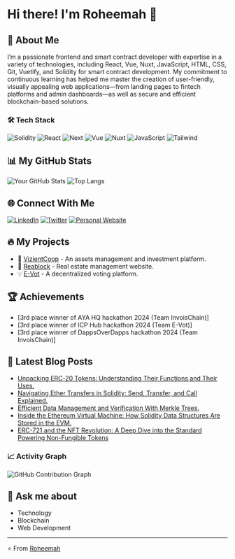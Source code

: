 # Hi there! I'm Roheemah 👋

## 🚀 About Me
I’m a passionate frontend and smart contract developer with expertise in a variety of technologies, including React, Vue, Nuxt, JavaScript, HTML, CSS, Git, Vuetify, and Solidity for smart contract development. My commitment to continuous learning has helped me master the creation of user-friendly, visually appealing web applications—from landing pages to fintech platforms and admin dashboards—as well as secure and efficient blockchain-based solutions.

### 🛠 Tech Stack
![Solidity](https://img.shields.io/badge/-Solidity-05122A?style=flat&logo=solidity)
![React](https://img.shields.io/badge/-React-05122A?style=flat&logo=react)
![Next](https://img.shields.io/badge/-Next-05122A?style=flat&logo=next)
![Vue](https://img.shields.io/badge/-Vue-05122A?style=flat&logo=vue)
![Nuxt](https://img.shields.io/badge/-Nuxt-05122A?style=flat&logo=nuxt)
![JavaScript](https://img.shields.io/badge/-JavaScript-05122A?style=flat&logo=javascript)
![Tailwind](https://img.shields.io/badge/-Tailwind-05122A?style=flat&logo=tailwind)
<!-- Add more technologies you know -->

## 📊 My GitHub Stats
![Your GitHub Stats](https://github-readme-stats.vercel.app/api?username=AbolareRoheemah&show_icons=true&theme=radical)
![Top Langs](https://github-readme-stats.vercel.app/api/top-langs/?username=AbolareRoheemah&layout=compact&theme=radical)

## 🌐 Connect With Me
[![LinkedIn](https://img.shields.io/badge/-LinkedIn-blue?style=flat-square&logo=Linkedin&logoColor=white&link=https://www.linkedin.com/in/abolareroheemah/)](https://www.linkedin.com/in/abolareroheemah/)
[![Twitter](https://img.shields.io/badge/-Twitter-1DA1F2?style=flat-square&logo=Twitter&logoColor=white&link=https://x.com/rhorheeymarh)](https://x.com/rhorheeymarh?s=21)
[![Personal Website](https://img.shields.io/badge/-Website-000000?style=flat-square&logo=About.me&logoColor=white&link=https://rhorheeymarh.vercel.app/)](https://rhorheeymarh.vercel.app/)

## 🔥 My Projects
- 🌟 [VizientCoop](https://vizientcoop.com/) - An assets management and investment platform.
- 🚀 [Reablock](https://reablock.com/) - Real estate management website.
- 💡 [E-Vot](https://e-volt-drl8.vercel.app/) - A decentralized voting platform.

## 🏆 Achievements
- [3rd place winner of AYA HQ hackathon 2024 (Team InvoisChain)]
- [3rd place winner of ICP Hub hackathon 2024 (Team E-Vot)]
- [3rd place winner of DappsOverDapps hackathon 2024 (Team InvoisChain)]

## 📝 Latest Blog Posts
<!-- BLOG-POST-LIST:START -->
- [Unpacking ERC-20 Tokens: Understanding Their Functions and Their Uses.](https://rhorheeymarh.hashnode.dev/unpacking-erc-20-tokens-understanding-their-functions-and-their-uses)
- [Navigating Ether Transfers in Solidity: Send, Transfer, and Call Explained.](https://rhorheeymarh.hashnode.dev/navigating-ether-transfers-in-solidity-send-transfer-and-call-explained)
- [Efficient Data Management and Verification With Merkle Trees.](https://rhorheeymarh.hashnode.dev/efficient-data-management-and-verification-with-merkle-trees)
- [Inside the Ethereum Virtual Machine: How Solidity Data Structures Are Stored in the EVM.](https://rhorheeymarh.hashnode.dev/inside-the-ethereum-virtual-machine-how-solidity-data-structures-are-stored-in-the-evm)
- [ERC-721 and the NFT Revolution: A Deep Dive into the Standard Powering Non-Fungible Tokens](https://medium.com/@roheemahabo/erc-721-and-the-nft-revolution-a-deep-dive-into-the-standard-powering-non-fungible-tokens-3bf8a512143c)
<!-- BLOG-POST-LIST:END -->

### 📈 Activity Graph
![GitHub Contribution Graph](https://activity-graph.herokuapp.com/graph?username=AbolareRoheemah&theme=react-dark)

## 💬 Ask me about
- Technology
- Blockchain
- Web Development

---

⭐️ From [Roheemah](https://github.com/AbolareRoheemah)
